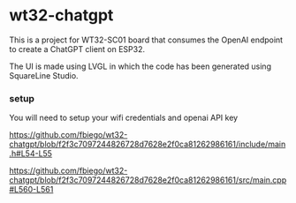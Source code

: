 
# wt32-chatgpt

This is a project for WT32-SC01 board that consumes the OpenAI endpoint to create a ChatGPT client on ESP32.

The UI is made using LVGL in which the code has been generated using SquareLine Studio.


### setup

You will need to setup your wifi credentials and openai API key

https://github.com/fbiego/wt32-chatgpt/blob/f2f3c7097244826728d7628e2f0ca81262986161/include/main.h#L54-L55

https://github.com/fbiego/wt32-chatgpt/blob/f2f3c7097244826728d7628e2f0ca81262986161/src/main.cpp#L560-L561